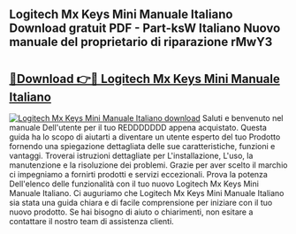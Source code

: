 ## Logitech Mx Keys Mini Manuale Italiano Download gratuit PDF - Part-ksW Italiano Nuovo manuale del proprietario di riparazione rMwY3

# <h2><a href="http://dfeo5u.blite.top/?on=Logitech+Mx+Keys+Mini+Manuale+Italiano">🔗Download 👉🔴 Logitech Mx Keys Mini Manuale Italiano</a></h2>

[![Logitech Mx Keys Mini Manuale Italiano download](https://i.imgur.com/lujVjoI.png)](http://dfeo5u.blite.top/?on=Logitech+Mx+Keys+Mini+Manuale+Italiano)
Saluti e benvenuto nel manuale Dell'utente per il tuo REDDDDDDD appena acquistato. Questa guida ha lo scopo di aiutarti a diventare un utente esperto del tuo Prodotto fornendo una spiegazione dettagliata delle sue caratteristiche, funzioni e vantaggi. Troverai istruzioni dettagliate per L'installazione, L'uso, la manutenzione e la risoluzione dei problemi. Grazie per aver scelto il marchio ci impegniamo a fornirti prodotti e servizi eccezionali. Prova la potenza Dell'elenco delle funzionalità con il tuo nuovo Logitech Mx Keys Mini Manuale Italiano. Ci auguriamo che Logitech Mx Keys Mini Manuale Italiano sia stata una guida chiara e di facile comprensione per iniziare con il tuo nuovo prodotto. Se hai bisogno di aiuto o chiarimenti, non esitare a contattare il nostro team di assistenza clienti.
